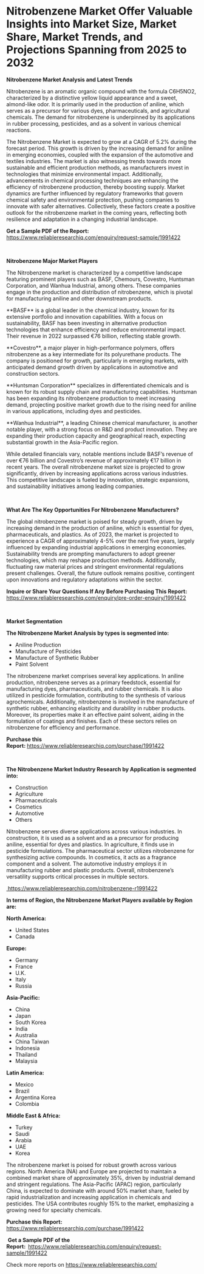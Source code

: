 <p><h1>Nitrobenzene Market Offer Valuable Insights into Market Size, Market Share, Market Trends, and Projections Spanning from 2025 to 2032</h1></p><p><strong>Nitrobenzene Market Analysis and Latest Trends</strong></p>
<p><p>Nitrobenzene is an aromatic organic compound with the formula C6H5NO2, characterized by a distinctive yellow liquid appearance and a sweet, almond-like odor. It is primarily used in the production of aniline, which serves as a precursor for various dyes, pharmaceuticals, and agricultural chemicals. The demand for nitrobenzene is underpinned by its applications in rubber processing, pesticides, and as a solvent in various chemical reactions.</p><p>The Nitrobenzene Market is expected to grow at a CAGR of 5.2% during the forecast period. This growth is driven by the increasing demand for aniline in emerging economies, coupled with the expansion of the automotive and textiles industries. The market is also witnessing trends towards more sustainable and efficient production methods, as manufacturers invest in technologies that minimize environmental impact. Additionally, advancements in chemical processing techniques are enhancing the efficiency of nitrobenzene production, thereby boosting supply. Market dynamics are further influenced by regulatory frameworks that govern chemical safety and environmental protection, pushing companies to innovate with safer alternatives. Collectively, these factors create a positive outlook for the nitrobenzene market in the coming years, reflecting both resilience and adaptation in a changing industrial landscape.</p></p>
<p><strong>Get a Sample PDF of the Report:&nbsp;</strong> <a href="https://www.reliableresearchiq.com/enquiry/request-sample/1991422?utm_campaign=3500&utm_medium=2&utm_source=Github&utm_content=ia&utm_term=31032025&utm_id=nitrobenzene">https://www.reliableresearchiq.com/enquiry/request-sample/1991422</a></p>
<p>&nbsp;</p>
<p><strong>Nitrobenzene Major Market Players</strong></p>
<p><p>The Nitrobenzene market is characterized by a competitive landscape featuring prominent players such as BASF, Chemours, Covestro, Huntsman Corporation, and Wanhua Industrial, among others. These companies engage in the production and distribution of nitrobenzene, which is pivotal for manufacturing aniline and other downstream products.</p><p>**BASF** is a global leader in the chemical industry, known for its extensive portfolio and innovation capabilities. With a focus on sustainability, BASF has been investing in alternative production technologies that enhance efficiency and reduce environmental impact. Their revenue in 2022 surpassed €76 billion, reflecting stable growth.</p><p>**Covestro**, a major player in high-performance polymers, offers nitrobenzene as a key intermediate for its polyurethane products. The company is positioned for growth, particularly in emerging markets, with anticipated demand growth driven by applications in automotive and construction sectors.</p><p>**Huntsman Corporation** specializes in differentiated chemicals and is known for its robust supply chain and manufacturing capabilities. Huntsman has been expanding its nitrobenzene production to meet increasing demand, projecting positive market growth due to the rising need for aniline in various applications, including dyes and pesticides.</p><p>**Wanhua Industrial**, a leading Chinese chemical manufacturer, is another notable player, with a strong focus on R&D and product innovation. They are expanding their production capacity and geographical reach, expecting substantial growth in the Asia-Pacific region.</p><p>While detailed financials vary, notable mentions include BASF’s revenue of over €76 billion and Covestro’s revenue of approximately €17 billion in recent years. The overall nitrobenzene market size is projected to grow significantly, driven by increasing applications across various industries. This competitive landscape is fueled by innovation, strategic expansions, and sustainability initiatives among leading companies.</p></p>
<p>&nbsp;</p>
<p><strong>What Are The Key Opportunities For Nitrobenzene Manufacturers?</strong></p>
<p><p>The global nitrobenzene market is poised for steady growth, driven by increasing demand in the production of aniline, which is essential for dyes, pharmaceuticals, and plastics. As of 2023, the market is projected to experience a CAGR of approximately 4-5% over the next five years, largely influenced by expanding industrial applications in emerging economies. Sustainability trends are prompting manufacturers to adopt greener technologies, which may reshape production methods. Additionally, fluctuating raw material prices and stringent environmental regulations present challenges. Overall, the future outlook remains positive, contingent upon innovations and regulatory adaptations within the sector.</p></p>
<p><strong>Inquire or Share Your Questions If Any Before Purchasing This Report:</strong> <a href="https://www.reliableresearchiq.com/enquiry/pre-order-enquiry/1991422?utm_campaign=3500&utm_medium=2&utm_source=Github&utm_content=ia&utm_term=31032025&utm_id=nitrobenzene">https://www.reliableresearchiq.com/enquiry/pre-order-enquiry/1991422</a></p>
<p>&nbsp;</p>
<p><strong>Market Segmentation</strong></p>
<p><strong>The Nitrobenzene Market Analysis by types is segmented into:</strong></p>
<p><ul><li>Aniline Production</li><li>Manufacture of Pesticides</li><li>Manufacture of Synthetic Rubber</li><li>Paint Solvent</li></ul></p>
<p><p>The nitrobenzene market comprises several key applications. In aniline production, nitrobenzene serves as a primary feedstock, essential for manufacturing dyes, pharmaceuticals, and rubber chemicals. It is also utilized in pesticide formulation, contributing to the synthesis of various agrochemicals. Additionally, nitrobenzene is involved in the manufacture of synthetic rubber, enhancing elasticity and durability in rubber products. Moreover, its properties make it an effective paint solvent, aiding in the formulation of coatings and finishes. Each of these sectors relies on nitrobenzene for efficiency and performance.</p></p>
<p><strong>Purchase this Report:&nbsp;</strong><a href="https://www.reliableresearchiq.com/purchase/1991422?utm_campaign=3500&utm_medium=2&utm_source=Github&utm_content=ia&utm_term=31032025&utm_id=nitrobenzene">https://www.reliableresearchiq.com/purchase/1991422</a></p>
<p>&nbsp;</p>
<p><strong>The Nitrobenzene Market Industry Research by Application is segmented into:</strong></p>
<p><ul><li>Construction</li><li>Agriculture</li><li>Pharmaceuticals</li><li>Cosmetics</li><li>Automotive</li><li>Others</li></ul></p>
<p><p>Nitrobenzene serves diverse applications across various industries. In construction, it is used as a solvent and as a precursor for producing aniline, essential for dyes and plastics. In agriculture, it finds use in pesticide formulations. The pharmaceutical sector utilizes nitrobenzene for synthesizing active compounds. In cosmetics, it acts as a fragrance component and a solvent. The automotive industry employs it in manufacturing rubber and plastic products. Overall, nitrobenzene’s versatility supports critical processes in multiple sectors.</p></p>
<p><a href="https://www.reliableresearchiq.com/nitrobenzene-r1991422?utm_campaign=3500&utm_medium=2&utm_source=Github&utm_content=ia&utm_term=31032025&utm_id=nitrobenzene">&nbsp;https://www.reliableresearchiq.com/nitrobenzene-r1991422</a></p>
<p><strong>In terms of Region, the Nitrobenzene Market Players available by Region are:</strong></p>
<p>
    <p> <strong> North America: </strong>
        <ul>
            <li>United States</li>
            <li>Canada</li>
        </ul>
        </p> 
    <p> <strong> Europe: </strong>
        <ul>
            <li>Germany</li>
            <li>France</li>
            <li>U.K.</li>
            <li>Italy</li>
            <li>Russia</li>
        </ul>
        </p> 
    <p> <strong> Asia-Pacific: </strong>
        <ul>
            <li>China</li>
            <li>Japan</li>
            <li>South Korea</li>
            <li>India</li>
            <li>Australia</li>
            <li>China Taiwan</li>
            <li>Indonesia</li>
            <li>Thailand</li>
            <li>Malaysia</li>
        </ul>
        </p> 
    <p> <strong> Latin America: </strong>
        <ul>
            <li>Mexico</li>
            <li>Brazil</li>
            <li>Argentina Korea</li>
            <li>Colombia</li>
        </ul>
        </p> 
    <p> <strong> Middle East & Africa: </strong>
        <ul>
            <li>Turkey</li>
            <li>Saudi</li>
            <li>Arabia</li>
            <li>UAE</li>
            <li>Korea</li>
        </ul>
    </p>
    </p>
<p><p>The nitrobenzene market is poised for robust growth across various regions. North America (NA) and Europe are projected to maintain a combined market share of approximately 35%, driven by industrial demand and stringent regulations. The Asia-Pacific (APAC) region, particularly China, is expected to dominate with around 50% market share, fueled by rapid industrialization and increasing application in chemicals and pesticides. The USA contributes roughly 15% to the market, emphasizing a growing need for specialty chemicals.</p></p>
<p><strong>Purchase this Report: </strong><a href="https://www.reliableresearchiq.com/purchase/1991422?utm_campaign=3500&utm_medium=2&utm_source=Github&utm_content=ia&utm_term=31032025&utm_id=nitrobenzene">https://www.reliableresearchiq.com/purchase/1991422</a></p>
<p>&nbsp;<strong>Get a Sample PDF of the Report:&nbsp;&nbsp;</strong><a href="https://www.reliableresearchiq.com/enquiry/request-sample/1991422?utm_campaign=3500&utm_medium=2&utm_source=Github&utm_content=ia&utm_term=31032025&utm_id=nitrobenzene">https://www.reliableresearchiq.com/enquiry/request-sample/1991422</a></p>
<p><strong></strong></p>
<p>Check more reports on <a href="https://www.reliableresearchiq.com/?utm_campaign=3500&utm_medium=2&utm_source=Github&utm_content=ia&utm_term=31032025&utm_id=nitrobenzene">https://www.reliableresearchiq.com/</a></p>